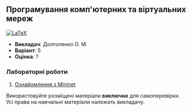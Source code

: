 ## Програмування комп'ютерних та віртуальних мереж

[![LaTeX](https://img.shields.io/badge/LaTeX-008080?style=for-the-badge&logo=latex&logoColor=black)](#)

- **Викладач**: Долголенко О. М.
- **Варіант**: 5
- **Оцінка**: ?

### Лабораторні роботи
  1. [Ознайомлення з Mininet](./Lab1/)

Використовуйте розміщені матеріали **виключно** для самоперевірки. <br>
Усі права на навчальні матеріали належать викладачу.